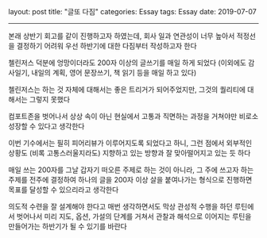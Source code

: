 layout: post
title: "글또 다짐"
categories: Essay
tags: Essay
date: 2019-07-07

---

본래 상반기 회고를 같이 진행하고자 하였는데, 회사 일과 연관성이 너무 높아서 적정선을 결정하기 어려워 우선 하반기에 대한 다짐부터 작성하고자 한다

첼린저스 덕분에 엉망이더라도 200자 이상의 글쓰기를 매일 하게 되었다 (이외에도 감사일기, 내일의 계획, 영어 문장쓰기, 책 읽기 등을 매일 하고 있다)

첼린저스는 하는 것 자체에 대해서는 좋은 트리거가 되어주었지만, 그것의 퀄리티에 대해서는 그렇지 못했다

컴포트존을 벗어나서 상상 속이 아닌 현실에서 고통과 직면하는 과정을 거쳐야만 비로소 성장할 수 있다고 생각한다

이번 기수에서는 필히 피어리뷰가 이루어지도록 되었다고 하니, 그런 점에서 외부적인 상황도 (비록 고통스러울지라도) 지향하고 있는 방향과 잘 맞아떨어지고 있는 듯 하다

매일 쓰는 200자를 그날 갑자기 떠오른 주제로 하는 것이 아니라, 그 주에 쓰고자 하는 주제를 전주에 결정하여 하나의 글을 200자 이상 살을 붙여나가는 형식으로 진행하면 목표를 달성할 수 있으리라고 생각한다

의도적 수련을 잘 설계해야 한다고 매번 생각하면서도 막상 관성적 수행을 하던 루틴에서 벗어나서 미리 지도, 옵션, 가설의 단계를 거쳐서 관찰과 해석으로 이어지는 루틴을 만들어가는 하반기가 될 수 있기를 바란다